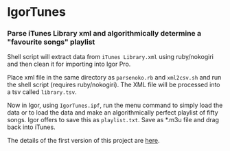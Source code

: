 # IgorTunes

### Parse iTunes Library xml and algorithmically determine a "favourite songs" playlist 

Shell script will extract data from `iTunes Library.xml` using ruby/nokogiri and then clean it for importing into Igor Pro.

Place xml file in the same directory as `parsenoko.rb` and `xml2csv.sh` and run the shell script (requires ruby/nokogiri). The XML file will be processed into a tsv called `library.tsv`.

Now in Igor, using `IgorTunes.ipf`, run the menu command to simply load the data or to load the data and make an algorithmically perfect playlist of fifty songs. Igor offers to save this as `playlist.txt`. Save as *.m3u file and drag back into iTunes.

The details of the first version of this project are [here](https://quantixed.org/2015/08/13/your-favorite-thing-algorithmically-perfect-playlist/).
